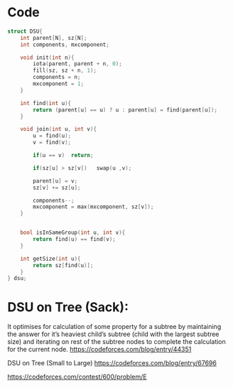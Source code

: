 # Code
```cpp
struct DSU{
    int parent[N], sz[N];
    int components, mxcomponent;

    void init(int n){
        iota(parent, parent + n, 0);
        fill(sz, sz + n, 1);
        components = n;
        mxcomponent = 1;
    }

    int find(int u){
        return (parent[u] == u) ? u : parent[u] = find(parent[u]);
    }

    void join(int u, int v){
        u = find(u);
        v = find(v);

        if(u == v)  return;

        if(sz[u] > sz[v])   swap(u ,v);

        parent[u] = v;
        sz[v] += sz[u];

        components--;
        mxcomponent = max(mxcomponent, sz[v]);
    }


    bool isInSameGroup(int u, int v){
        return find(u) == find(v);
    }

    int getSize(int u){
        return sz[find(u)];
    }
} dsu;
```


# DSU on Tree (Sack):
It optimises for calculation of some property for a subtree by maintaining the answer for it’s heaviest child’s subtree (child with the largest subtree size) and iterating on rest of the subtree nodes to complete the calculation for the current node.
https://codeforces.com/blog/entry/44351

DSU on Tree (Small to Large)
https://codeforces.com/blog/entry/67696

https://codeforces.com/contest/600/problem/E
